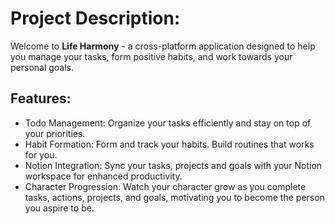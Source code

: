 # Project Description:
Welcome to **Life Harmony** - a cross-platform application designed to help you manage your tasks, form positive habits, and work towards your personal goals.

## Features:
- Todo Management: Organize your tasks efficiently and stay on top of your priorities.
- Habit Formation: Form and track your habits. Build routines that works for you.
- Notion Integration: Sync your tasks, projects and goals with your Notion workspace for enhanced productivity.
- Character Progression: Watch your character grow as you complete tasks, actions, projects, and goals, motivating you to become the person you aspire to be.

